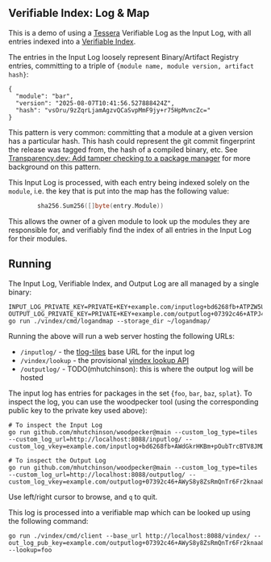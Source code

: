 ## Verifiable Index: Log & Map

This is a demo of using a [Tessera][] Verifiable Log as the Input Log, with all entries indexed into a [Verifiable Index](../../README.md).

[tlog-tiles]: https://c2sp.org/tlog-tiles
[Tessera]: https://github.com/transparency-dev/tessera

The entries in the Input Log loosely represent Binary/Artifact Registry entries, committing to a triple of `{module name, module version, artifact hash}`:

```
{
  "module": "bar",
  "version": "2025-08-07T10:41:56.527888424Z",
  "hash": "vsOru/9zZqrLjamAgzvQCaSvpMmF9jy+r75HpMvncZc="
}
```

This pattern is very common: committing that a module at a given version has a particular hash.
This hash could represent the git commit fingerprint the release was tagged from, the hash of a compiled binary, etc.
See [Transparency.dev: Add tamper checking to a package manager](https://transparency.dev/application/add-tamper-checking-to-a-package-manager/) for more background on this pattern.

This Input Log is processed, with each entry being indexed solely on the `module`,
i.e. the key that is put into the map has the following value:

```go
		sha256.Sum256([]byte(entry.Module))

```
This allows the owner of a given module to look up the modules they are responsible for, and verifiably
find the index of all entries in the Input Log for their modules.

## Running

The Input Log, Verifiable Index, and Output Log are all managed by a single binary:

```shell
INPUT_LOG_PRIVATE_KEY=PRIVATE+KEY+example.com/inputlog+bd6268fb+ATPZW5UsUYHJo24lwgK1ykm9VafhyUtUxX5evV4ZIokY OUTPUT_LOG_PRIVATE_KEY=PRIVATE+KEY+example.com/outputlog+07392c46+ATPJ4crkyUbPeaRffN/4NUof3KV0pQznVIPGOQm3SDEJ go run ./vindex/cmd/logandmap --storage_dir ~/logandmap/
```

Running the above will run a web server hosting the following URLs:
 - `/inputlog/` - the [tlog-tiles][] base URL for the input log
 - `/vindex/lookup` - the provisional [vindex lookup API](./api/api.go)
 - `/outputlog/` - TODO(mhutchinson): this is where the output log will be hosted

The input log has entries for packages in the set {`foo`, `bar`, `baz`, `splat`}.
To inspect the log, you can use the woodpecker tool (using the corresponding public key to the private key used above):

```shell
# To inspect the Input Log
go run github.com/mhutchinson/woodpecker@main --custom_log_type=tiles --custom_log_url=http://localhost:8088/inputlog/ --custom_log_vkey=example.com/inputlog+bd6268fb+AWdGkrHKBm+pOubTrcBTV8JMDLFlF1Y8WUH1nrtLNXDr

# To inspect the Output Log
go run github.com/mhutchinson/woodpecker@main --custom_log_type=tiles --custom_log_url=http://localhost:8088/outputlog/ --custom_log_vkey=example.com/outputlog+07392c46+AWyS8y8ZsRmQnTr6Fr2knaa8+t6CPYFh5Ho3wJEr14B8
```

Use left/right cursor to browse, and `q` to quit.

This log is processed into a verifiable map which can be looked up using the following command:

```shell
go run ./vindex/cmd/client --base_url http://localhost:8088/vindex/ --out_log_pub_key=example.com/outputlog+07392c46+AWyS8y8ZsRmQnTr6Fr2knaa8+t6CPYFh5Ho3wJEr14B8 --lookup=foo
```
